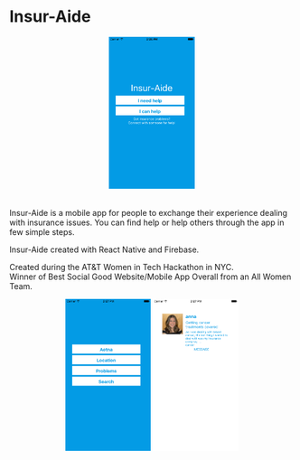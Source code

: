 # Insur-Aide

<p align="center">
<img src="https://github.com/danibsheehan/Insur-Aide/blob/master/HomeScreen.png" width=30% height=30%>
</p>
<br>
Insur-Aide is a mobile app for people to exchange their experience dealing with insurance issues.
You can find help or help others through the app in few simple steps.

Insur-Aide created with React Native and Firebase.

Created during the AT&T Women in Tech Hackathon in NYC.
<br>
Winner of Best Social Good Website/Mobile App Overall from an All Women Team.

<p align="center">
<img src="https://github.com/danibsheehan/Insur-Aide/blob/master/SearchScreen.png" width=30% height=30%>
<img src="https://github.com/danibsheehan/Insur-Aide/blob/master/ResultsScreen.png" width=30% height=30%>
</p>
